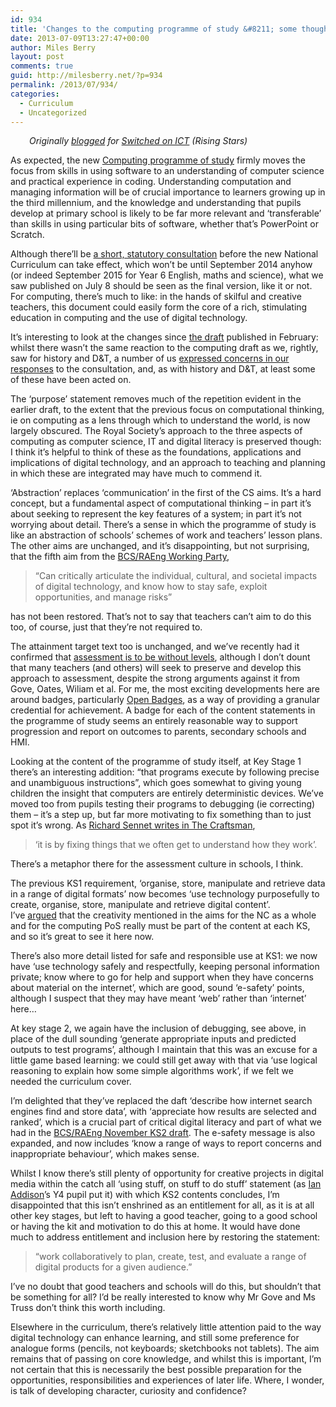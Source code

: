 ```yaml
---
id: 934
title: 'Changes to the computing programme of study &#8211; some thoughts'
date: 2013-07-09T13:27:47+00:00
author: Miles Berry
layout: post 
comments: true
guid: http://milesberry.net/?p=934
permalink: /2013/07/934/
categories:
  - Curriculum
  - Uncategorized
---
```

<div id="wrapper">
  <p style="padding-left: 30px;">
    <em>Originally <a href="http://www.switchedonict.co.uk/miles-berry-reaction/">blogged</a> for <a href="http://www.switchedonict.co.uk">Switched on ICT</a> (Rising Stars)</em>
  </p>
  
  <p>
    As expected, the new <a href="https://dl.dropboxusercontent.com/u/8648376/comp2014final.pdf">Computing programme of study</a> firmly moves the focus from skills in using software to an understanding of computer science and practical experience in coding. Understanding computation and managing information will be of crucial importance to learners growing up in the third millennium, and the knowledge and understanding that pupils develop at primary school is likely to be far more relevant and ‘transferable’ than skills in using particular bits of software, whether that’s PowerPoint or Scratch.
  </p>
  
  <p>
    Although there’ll be <a href="https://www.gov.uk/government/consultations/national-curriculum-review-new-programmes-of-study-and-attainment-targets-from-september-2014">a short, statutory consultation</a> before the new National Curriculum can take effect, which won’t be until September 2014 anyhow (or indeed September 2015 for Year 6 English, maths and science), what we saw published on July 8 should be seen as the final version, like it or not. For computing, there’s much to like: in the hands of skilful and creative teachers, this document could easily form the core of a rich, stimulating education in computing and the use of digital technology.
  </p>
  
  <p>
    It’s interesting to look at the changes since <a href="http://bit.ly/comp2014">the draft</a> published in February: whilst there wasn’t the same reaction to the computing draft as we, rightly, saw for history and D&T, a number of us <a href="https://docs.google.com/document/d/1WUUvUeApuDePWozvgFhhPKLbi3QN4c4-Sr5NFxZD6es/edit?usp=sharing">expressed concerns in our responses</a> to the consultation, and, as with history and D&T, at least some of these have been acted on.
  </p>
  
  <p>
    The ‘purpose’ statement removes much of the repetition evident in the earlier draft, to the extent that the previous focus on computational thinking, ie on computing as a lens through which to understand the world, is now largely obscured. The Royal Society’s approach to the three aspects of computing as computer science, IT and digital literacy is preserved though: I think it’s helpful to think of these as the foundations, applications and implications of digital technology, and an approach to teaching and planning in which these are integrated may have much to commend it.
  </p>
  
  <p>
    ‘Abstraction’ replaces ‘communication’ in the first of the CS aims. It’s a hard concept, but a fundamental aspect of computational thinking &#8211; in part it’s about seeking to represent the key features of a system; in part it’s not worrying about detail. There’s a sense in which the programme of study is like an abstraction of schools’ schemes of work and teachers’ lesson plans. The other aims are unchanged, and it’s disappointing, but not surprising, that the fifth aim from the <a href="http://bit.ly/comp2014">BCS/RAEng Working Party</a>,
  </p>
  
  <blockquote>
    <p>
      “Can critically articulate the individual, cultural, and societal impacts of digital technology, and know how to stay safe, exploit opportunities, and manage risks”
    </p>
  </blockquote>
  
  <p>
    has not been restored. That’s not to say that teachers can’t aim to do this too, of course, just that they’re not required to.
  </p>
  
  <p>
    The attainment target text too is unchanged, and we’ve recently had it confirmed that <a href="http://www.education.gov.uk/a00225864">assessment is to be without levels</a>, although I don’t dount that many teachers (and others) will seek to preserve and develop this approach to assessment, despite the strong arguments against it from Gove, Oates, Wiliam et al. For me, the most exciting developments here are around badges, particularly <a href="http://openbadges.org/">Open Badges</a>, as a way of providing a granular credential for achievement. A badge for each of the content statements in the programme of study seems an entirely reasonable way to support progression and report on outcomes to parents, secondary schools and HMI.
  </p>
  
  <p>
    Looking at the content of the programme of study itself, at Key Stage 1 there’s an interesting addition: “that programs execute by following precise and unambiguous instructions”, which goes somewhat to giving young children the insight that computers are entirely deterministic devices. We’ve moved too from pupils testing their programs to debugging (ie correcting) them &#8211; it’s a step up, but far more motivating to fix something than to just spot it’s wrong. As <a href="http://books.google.co.uk/books?id=9f_WAAAAMAAJ&q=%22by+fixing+things+that+we+often+get+to+understand+how+they+work%22&redir_esc=y">Richard Sennet writes in The Craftsman</a>,
  </p>
  
  <blockquote>
    <p>
      ‘it is by fixing things that we often get to understand how they work’.
    </p>
  </blockquote>
  
  <p>
    There’s a metaphor there for the assessment culture in schools, I think.
  </p>
  
  <p>
    The previous KS1 requirement, ‘organise, store, manipulate and retrieve data in a range of digital formats’ now becomes ‘use technology purposefully to create, organise, store, manipulate and retrieve digital content’. I’ve <a href="http://milesberry.net/2013/02/the-new-computing-curriculum-some-thoughts/">argued</a> that the creativity mentioned in the aims for the NC as a whole and for the computing PoS really must be part of the content at each KS, and so it’s great to see it here now.
  </p>
  
  <p>
    There’s also more detail listed for safe and responsible use at KS1: we now have ‘use technology safely and respectfully, keeping personal information private; know where to go for help and support when they have concerns about material on the internet’, which are good, sound ‘e-safety’ points, although I suspect that they may have meant ‘web’ rather than ‘internet’ here…
  </p>
  
  <p>
    At key stage 2, we again have the inclusion of debugging, see above, in place of the dull sounding ‘generate appropriate inputs and predicted outputs to test programs’, although I maintain that this was an excuse for a little game based learning: we could still get away with that via ‘use logical reasoning to explain how some simple algorithms work’, if we felt we needed the curriculum cover.
  </p>
  
  <p>
    I’m delighted that they’ve replaced the daft ‘describe how internet search engines find and store data’, with ‘appreciate how results are selected and ranked’, which is a crucial part of critical digital literacy and part of what we had in the <a href="http://bit.ly/draftict">BCS/RAEng November KS2 draft</a>. The e-safety message is also expanded, and now includes ‘know a range of ways to report concerns and inappropriate behaviour’, which makes sense.
  </p>
  
  <p>
    Whilst I know there’s still plenty of opportunity for creative projects in digital media within the catch all ‘using stuff, on stuff to do stuff’ statement (as <a href="http://ianaddison.net/">Ian Addison</a>’s Y4 pupil put it) with which KS2 contents concludes, I’m disappointed that this isn’t enshrined as an entitlement for all, as it is at all other key stages, but left to having a good teacher, going to a good school or having the kit and motivation to do this at home. It would have done much to address entitlement and inclusion here by restoring the statement:
  </p>
  
  <blockquote>
    <p>
      “work collaboratively to plan, create, test, and evaluate a range of digital products for a given audience.”
    </p>
  </blockquote>
  
  <p>
    I’ve no doubt that good teachers and schools will do this, but shouldn’t that be something for all? I’d be really interested to know why Mr Gove and Ms Truss don’t think this worth including.
  </p>
  
  <p>
    Elsewhere in the curriculum, there’s relatively little attention paid to the way digital technology can enhance learning, and still some preference for analogue forms (pencils, not keyboards; sketchbooks not tablets). The aim remains that of passing on core knowledge, and whilst this is important, I’m not certain that this is necessarily the best possible preparation for the opportunities, responsibilities and experiences of later life. Where, I wonder, is talk of developing character, curiosity and confidence?
  </p>
  
  <p>
    &nbsp;
  </p>
</div>